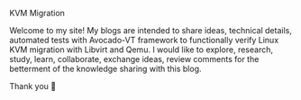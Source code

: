 KVM Migration

Welcome to my site! My blogs are intended to share ideas, technical details, automated tests with Avocado-VT framework to functionally verify Linux KVM migration with Libvirt and Qemu. I would like to explore, research, study, learn, collaborate, exchange ideas, review comments for the betterment of the knowledge sharing with this blog.

Thank you 🙂

